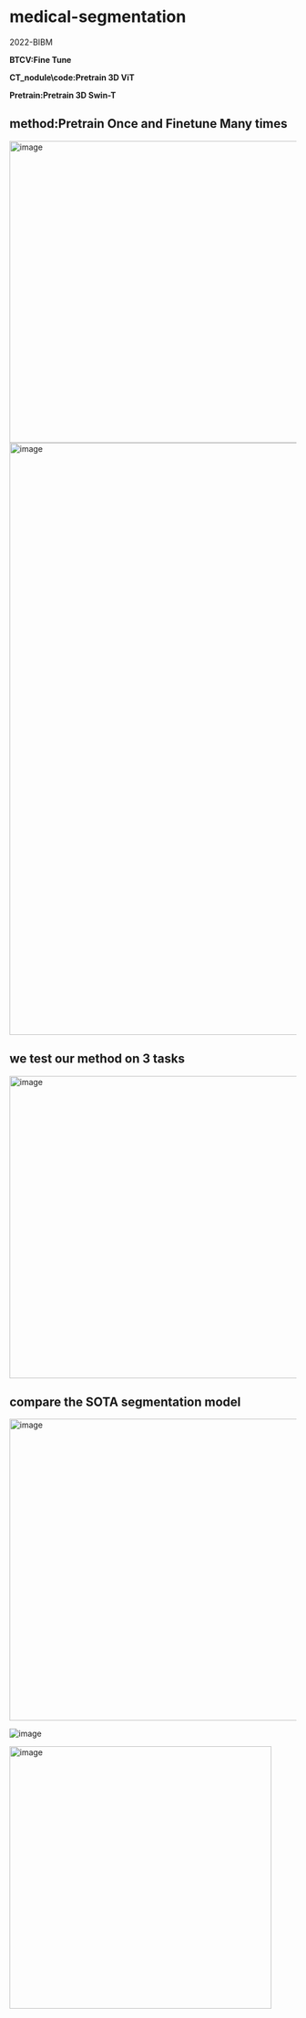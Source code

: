 # medical-segmentation
2022-BIBM

**BTCV:Fine Tune**

**CT_nodule\code:Pretrain 3D ViT**

**Pretrain:Pretrain 3D Swin-T**

## method:Pretrain Once and Finetune Many times
<img width="529" alt="image" src="https://github.com/AllanIverson/medical-segmentation/assets/51323949/4f99f647-3cac-40d7-b686-2c2bd595114e">

<img width="1038" alt="image" src="https://github.com/AllanIverson/medical-segmentation/assets/51323949/ee4c4193-c20f-4e6c-ad6f-1dc7580555e7">

## we test our method on 3 tasks
<img width="530" alt="image" src="https://github.com/AllanIverson/medical-segmentation/assets/51323949/c3e9ab24-a5f3-410f-9759-72defbbd73d3">

## compare the SOTA segmentation model
<img width="529" alt="image" src="https://github.com/AllanIverson/medical-segmentation/assets/51323949/787e117d-7a3a-4a43-b4c4-007b2a3654ba">

![image](https://github.com/AllanIverson/medical-segmentation/assets/51323949/2f7c9f9c-1ca7-4985-be8f-12f65d6f9a34)

<img width="460" alt="image" src="https://github.com/AllanIverson/medical-segmentation/assets/51323949/535cb369-334c-4d3c-ba62-9994145a895b">




